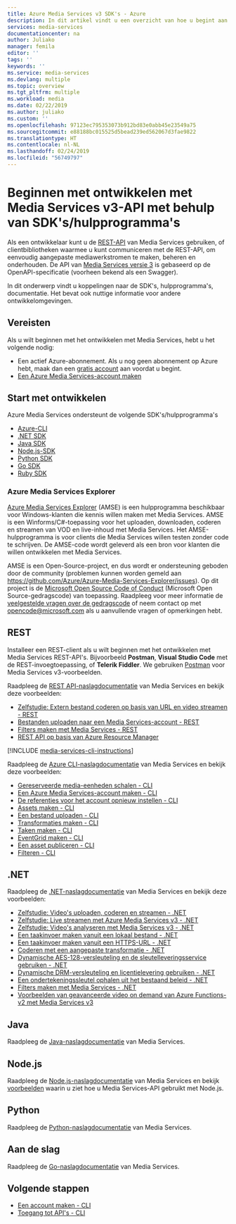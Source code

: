 ```yaml
---
title: Azure Media Services v3 SDK's - Azure
description: In dit artikel vindt u een overzicht van hoe u begint aan het ontwikkelen van apps met Media Services v3-API met behulp van SDK's/hulpprogramma's.
services: media-services
documentationcenter: na
author: Juliako
manager: femila
editor: ''
tags: ''
keywords: ''
ms.service: media-services
ms.devlang: multiple
ms.topic: overview
ms.tgt_pltfrm: multiple
ms.workload: media
ms.date: 02/22/2019
ms.author: juliako
ms.custom: ''
ms.openlocfilehash: 97123ec795353073b912bd83e0abb45e23549a75
ms.sourcegitcommit: e88188bc015525d5bead239ed562067d3fae9822
ms.translationtype: HT
ms.contentlocale: nl-NL
ms.lasthandoff: 02/24/2019
ms.locfileid: "56749797"
---
```

# <a name="start-developing-with-media-services-v3-api-using-sdkstools"></a>Beginnen met ontwikkelen met Media Services v3-API met behulp van SDK's/hulpprogramma's

Als een ontwikkelaar kunt u de [REST-API](https://aka.ms/ams-v3-rest-ref) van Media Services gebruiken, of clientbibliotheken waarmee u kunt communiceren met de REST-API, om eenvoudig aangepaste mediawerkstromen te maken, beheren en onderhouden. De API van [Media Services versie 3](https://aka.ms/ams-v3-rest-sdk) is gebaseerd op de OpenAPI-specificatie (voorheen bekend als een Swagger).

In dit onderwerp vindt u koppelingen naar de SDK's, hulpprogramma's, documentatie. Het bevat ook nuttige informatie voor andere ontwikkelomgevingen.

## <a name="prerequisites"></a>Vereisten

Als u wilt beginnen met het ontwikkelen met Media Services, hebt u het volgende nodig:

- Een actief Azure-abonnement. Als u nog geen abonnement op Azure hebt, maak dan een [gratis account](https://azure.microsoft.com/free/?ref=microsoft.com&utm_source=microsoft.com&utm_medium=docs&utm_campaign=visualstudio) aan voordat u begint.
- [Een Azure Media Services-account maken](create-account-cli-how-to.md)

## <a name="start-developing"></a>Start met ontwikkelen

Azure Media Services ondersteunt de volgende SDK's/hulpprogramma's 

- [Azure-CLI](https://aka.ms/ams-v3-cli) 
- [.NET SDK](https://aka.ms/ams-v3-dotnet-sdk)
- [Java SDK](https://aka.ms/ams-v3-java-sdk)
- [Node.js-SDK](https://aka.ms/ams-v3-nodejs-sdk)
- [Python SDK](https://aka.ms/ams-v3-python-sdk)
- [Go SDK](https://aka.ms/ams-v3-go-sdk)
- [Ruby SDK](https://aka.ms/ams-v3-ruby-sdk)

### <a name="azure-media-services-explorer"></a>Azure Media Services Explorer

[Azure Media Services Explorer](https://github.com/Azure/Azure-Media-Services-Explorer) (AMSE) is een hulpprogramma beschikbaar voor Windows-klanten die kennis willen maken met Media Services. AMSE is een Winforms/C#-toepassing voor het uploaden, downloaden, coderen en streamen van VOD en live-inhoud met Media Services. Het AMSE-hulpprogramma is voor clients die Media Services willen testen zonder code te schrijven. De AMSE-code wordt geleverd als een bron voor klanten die willen ontwikkelen met Media Services.

AMSE is een Open-Source-project, en dus wordt er ondersteuning geboden door de community (problemen kunnen worden gemeld aan https://github.com/Azure/Azure-Media-Services-Explorer/issues). Op dit project is de [Microsoft Open Source Code of Conduct](https://opensource.microsoft.com/codeofconduct/) (Microsoft Open Source-gedragscode) van toepassing. Raadpleeg voor meer informatie de [veelgestelde vragen over de gedragscode](https://opensource.microsoft.com/codeofconduct/faq/) of neem contact op met opencode@microsoft.com als u aanvullende vragen of opmerkingen hebt.

## <a name="rest"></a>REST

Installeer een REST-client als u wilt beginnen met het ontwikkelen met Media Services REST-API's. Bijvoorbeeld **Postman**, **Visual Studio Code** met de REST-invoegtoepassing, of **Telerik Fiddler**. We gebruiken [Postman](media-rest-apis-with-postman.md) voor Media Services v3-voorbeelden.

Raadpleeg de [REST API-naslagdocumentatie](https://aka.ms/ams-v3-rest-ref) van Media Services en bekijk deze voorbeelden:

- [Zelfstudie: Extern bestand coderen op basis van URL en video streamen - REST](stream-files-tutorial-with-rest.md)
- [Bestanden uploaden naar een Media Services-account - REST](upload-files-rest-how-to.md)
- [Filters maken met Media Services - REST](filters-dynamic-manifest-rest-howto.md)
- [REST API op basis van Azure Resource Manager](https://github.com/Azure-Samples/media-services-v3-arm-templates)

<!-- ## CLI -->
[!INCLUDE [media-services-cli-instructions](../../../includes/media-services-cli-instructions.md)]

Raadpleeg de [Azure CLI-naslagdocumentatie](https://aka.ms/ams-v3-cli-ref) van Media Services en bekijk deze voorbeelden:

- [Gereserveerde media-eenheden schalen - CLI](media-reserved-units-cli-how-to.md)
- [Een Azure Media Services-account maken - CLI](./scripts/cli-create-account.md) 
- [De referenties voor het account opnieuw instellen - CLI](./scripts/cli-reset-account-credentials.md)
- [Assets maken - CLI](./scripts/cli-create-asset.md)
- [Een bestand uploaden - CLI](./scripts/cli-upload-file-asset.md)
- [Transformaties maken - CLI](./scripts/cli-create-transform.md)
- [Taken maken - CLI](./scripts/cli-create-jobs.md)
- [EventGrid maken - CLI](./scripts/cli-create-event-grid.md)
- [Een asset publiceren - CLI](./scripts/cli-publish-asset.md)
- [Filteren - CLI](filters-dynamic-manifest-cli-howto.md)

## <a name="net"></a>.NET

Raadpleeg de [.NET-naslagdocumentatie](https://aka.ms/ams-v3-dotnet-ref) van Media Services en bekijk deze voorbeelden:

- [Zelfstudie: Video's uploaden, coderen en streamen - .NET](stream-files-tutorial-with-api.md) 
- [Zelfstudie: Live streamen met Azure Media Services v3 - .NET](stream-live-tutorial-with-api.md)
- [Zelfstudie: Video's analyseren met Media Services v3 - .NET](analyze-videos-tutorial-with-api.md)
- [Een taakinvoer maken vanuit een lokaal bestand - .NET](job-input-from-local-file-how-to.md)
- [Een taakinvoer maken vanuit een HTTPS-URL - .NET](job-input-from-http-how-to.md)
- [Coderen met een aangepaste transformatie - .NET](customize-encoder-presets-how-to.md)
- [Dynamische AES-128-versleuteling en de sleutelleveringsservice gebruiken - .NET](protect-with-aes128.md)
- [Dynamische DRM-versleuteling en licentielevering gebruiken - .NET](protect-with-drm.md)
- [Een ondertekeningssleutel ophalen uit het bestaand beleid - .NET](get-content-key-policy-dotnet-howto.md)
- [Filters maken met Media Services - .NET](filters-dynamic-manifest-dotnet-howto.md)
- [Voorbeelden van geavanceerde video on demand van Azure Functions-v2 met Media Services v3](http://aka.ms/ams3functions)

## <a name="java"></a>Java

Raadpleeg de [Java-naslagdocumentatie](https://aka.ms/ams-v3-java-ref) van Media Services.

## <a name="nodejs"></a>Node.js

Raadpleeg de [Node.js-naslagdocumentatie](https://aka.ms/ams-v3-nodejs-ref) van Media Services en bekijk [voorbeelden](https://github.com/Azure-Samples/media-services-v3-node-tutorials) waarin u ziet hoe u Media Services-API gebruikt met Node.js.

## <a name="python"></a>Python

Raadpleeg de [Python-naslagdocumentatie](https://aka.ms/ams-v3-python-ref) van Media Services.

## <a name="go"></a>Aan de slag

Raadpleeg de [Go-naslagdocumentatie](https://aka.ms/ams-v3-go-ref) van Media Services.

## <a name="next-steps"></a>Volgende stappen

- [Een account maken - CLI](create-account-cli-how-to.md)
- [Toegang tot API's - CLI](access-api-cli-how-to.md)


